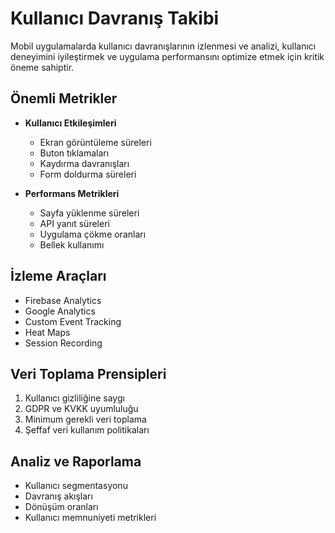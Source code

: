 # Kullanıcı Davranış Takibi

Mobil uygulamalarda kullanıcı davranışlarının izlenmesi ve analizi, kullanıcı deneyimini iyileştirmek ve uygulama performansını optimize etmek için kritik öneme sahiptir.

## Önemli Metrikler

- **Kullanıcı Etkileşimleri**
  - Ekran görüntüleme süreleri
  - Buton tıklamaları
  - Kaydırma davranışları
  - Form doldurma süreleri

- **Performans Metrikleri**
  - Sayfa yüklenme süreleri
  - API yanıt süreleri
  - Uygulama çökme oranları
  - Bellek kullanımı

## İzleme Araçları

- Firebase Analytics
- Google Analytics
- Custom Event Tracking
- Heat Maps
- Session Recording

## Veri Toplama Prensipleri

1. Kullanıcı gizliliğine saygı
2. GDPR ve KVKK uyumluluğu
3. Minimum gerekli veri toplama
4. Şeffaf veri kullanım politikaları

## Analiz ve Raporlama

- Kullanıcı segmentasyonu
- Davranış akışları
- Dönüşüm oranları
- Kullanıcı memnuniyeti metrikleri
